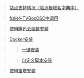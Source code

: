 > [站点支持情况（站点根域名字典序）](https://github.com/sec-an/TV_Spider/wiki/%E7%AB%99%E7%82%B9%E6%94%AF%E6%8C%81%E6%83%85%E5%86%B5%EF%BC%88%E7%AB%99%E7%82%B9%E6%A0%B9%E5%9F%9F%E5%90%8D%E5%AD%97%E5%85%B8%E5%BA%8F%EF%BC%89)

> [如何在TVBoxOSC中调用](https://github.com/sec-an/TV_Spider/wiki/%E5%A6%82%E4%BD%95%E5%9C%A8TVBoxOSC%E4%B8%AD%E8%B0%83%E7%94%A8)

> [使用腾讯云函数安装](https://github.com/sec-an/TV_Spider/wiki/%E4%BD%BF%E7%94%A8%E8%85%BE%E8%AE%AF%E4%BA%91%E5%87%BD%E6%95%B0%E5%AE%89%E8%A3%85)

> [Docker安装](https://github.com/sec-an/TV_Spider/wiki/Docker%E5%AE%89%E8%A3%85%E6%AD%A5%E9%AA%A4)

> > [一键安装](https://github.com/sec-an/TV_Spider/wiki/%E4%B8%80%E9%94%AE%E5%AE%89%E8%A3%85%EF%BC%88Docker%EF%BC%89)

> > [自定义脚本安装](https://github.com/sec-an/TV_Spider/wiki/%E8%87%AA%E5%AE%9A%E4%B9%89%E8%84%9A%E6%9C%AC%E5%AE%89%E8%A3%85%EF%BC%88Docker%EF%BC%89)

> [使用宝塔安装](https://github.com/sec-an/TV_Spider/wiki/%E4%BD%BF%E7%94%A8%E5%AE%9D%E5%A1%94%E5%AE%89%E8%A3%85)